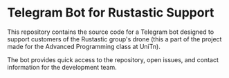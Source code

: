 # Telegram Bot for Rustastic Support

This repository contains the source code for a Telegram bot designed to support customers of the Rustastic group's drone (this a part of the project made for the Advanced Programming class at UniTn).

 The bot provides quick access to the repository, open issues, and contact information for the development team.

